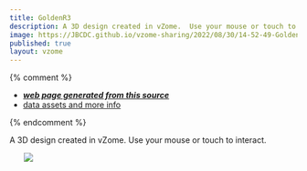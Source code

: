 ```yaml
---
title: GoldenR3
description: A 3D design created in vZome.  Use your mouse or touch to interact.
image: https://JBCDC.github.io/vzome-sharing/2022/08/30/14-52-49-GoldenR3/GoldenR3.png
published: true
layout: vzome
---
```


{% comment %}
 - [***web page generated from this source***](<https://JBCDC.github.io/vzome-sharing/2022/08/30/GoldenR3-14-52-49.html>)
 - [data assets and more info](<https://github.com/JBCDC/vzome-sharing/tree/main/2022/08/30/14-52-49-GoldenR3/>)
 
{% endcomment %}

A 3D design created in vZome.  Use your mouse or touch to interact.

<vzome-viewer style="width: 87%; height: 60vh; margin: 5%"
       src="https://JBCDC.github.io/vzome-sharing/2022/08/30/14-52-49-GoldenR3/GoldenR3.vZome" >
  <img src="https://JBCDC.github.io/vzome-sharing/2022/08/30/14-52-49-GoldenR3/GoldenR3.png" />
</vzome-viewer>